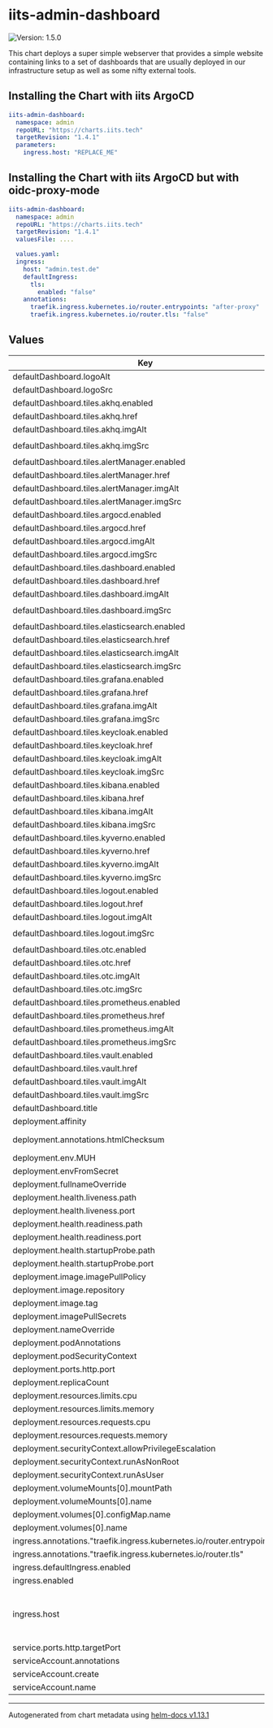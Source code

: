 # iits-admin-dashboard

![Version: 1.5.0](https://img.shields.io/badge/Version-1.5.0-informational?style=flat-square)

This chart deploys a super simple webserver that provides a simple website containing links to a set
of dashboards that are usually deployed in our infrastructure setup as well as some nifty external
tools.

## Installing the Chart with iits ArgoCD

```yaml
iits-admin-dashboard:
  namespace: admin
  repoURL: "https://charts.iits.tech"
  targetRevision: "1.4.1"
  parameters:
    ingress.host: "REPLACE_ME"
```

## Installing the Chart with iits ArgoCD but with oidc-proxy-mode

```yaml
iits-admin-dashboard:
  namespace: admin
  repoURL: "https://charts.iits.tech"
  targetRevision: "1.4.1"
  valuesFile: ....

  values.yaml:
  ingress:
    host: "admin.test.de"
    defaultIngress:
      tls:
        enabled: "false"
    annotations:
      traefik.ingress.kubernetes.io/router.entrypoints: "after-proxy"
      traefik.ingress.kubernetes.io/router.tls: "false"
```

## Values

| Key | Type | Default | Description |
|-----|------|---------|-------------|
| defaultDashboard.logoAlt | string | `"IITS Consulting Logo"` |  |
| defaultDashboard.logoSrc | string | `"logo_white.svg"` |  |
| defaultDashboard.tiles.akhq.enabled | string | `"true"` |  |
| defaultDashboard.tiles.akhq.href | string | `"akhq/ui/"` |  |
| defaultDashboard.tiles.akhq.imgAlt | string | `"akhq (kafka headquarter)"` |  |
| defaultDashboard.tiles.akhq.imgSrc | string | `"https://cdn.icon-icons.com/icons2/2699/PNG/512/apache_kafka_vertical_logo_icon_169585.png"` |  |
| defaultDashboard.tiles.alertManager.enabled | string | `"true"` |  |
| defaultDashboard.tiles.alertManager.href | string | `"/alertmanager"` |  |
| defaultDashboard.tiles.alertManager.imgAlt | string | `"Alertmanager"` |  |
| defaultDashboard.tiles.alertManager.imgSrc | string | `"https://devopy.io/wp-content/uploads/2019/02/bell_260.svg"` |  |
| defaultDashboard.tiles.argocd.enabled | string | `"true"` |  |
| defaultDashboard.tiles.argocd.href | string | `"argocd"` |  |
| defaultDashboard.tiles.argocd.imgAlt | string | `"ArgoCD"` |  |
| defaultDashboard.tiles.argocd.imgSrc | string | `"argo.svg"` |  |
| defaultDashboard.tiles.dashboard.enabled | string | `"true"` |  |
| defaultDashboard.tiles.dashboard.href | string | `"dashboard/"` |  |
| defaultDashboard.tiles.dashboard.imgAlt | string | `"Traefik Dashboard"` |  |
| defaultDashboard.tiles.dashboard.imgSrc | string | `"https://raw.githubusercontent.com/docker-library/docs/a6cc2c5f4bc6658168f2a0abbb0307acaefff80e/traefik/logo.png"` |  |
| defaultDashboard.tiles.elasticsearch.enabled | string | `"true"` |  |
| defaultDashboard.tiles.elasticsearch.href | string | `"elasticsearch"` |  |
| defaultDashboard.tiles.elasticsearch.imgAlt | string | `"Elasticsearch"` |  |
| defaultDashboard.tiles.elasticsearch.imgSrc | string | `"https://iconape.com/wp-content/png_logo_vector/elasticsearch-logo.png"` |  |
| defaultDashboard.tiles.grafana.enabled | string | `"true"` |  |
| defaultDashboard.tiles.grafana.href | string | `"grafana/login/generic_oauth"` |  |
| defaultDashboard.tiles.grafana.imgAlt | string | `"Grafana"` |  |
| defaultDashboard.tiles.grafana.imgSrc | string | `"https://seekicon.com/free-icon-download/grafana_2.png"` |  |
| defaultDashboard.tiles.keycloak.enabled | string | `"true"` |  |
| defaultDashboard.tiles.keycloak.href | string | `"keycloak/"` |  |
| defaultDashboard.tiles.keycloak.imgAlt | string | `"Keycloak"` |  |
| defaultDashboard.tiles.keycloak.imgSrc | string | `"https://www.quellwerke.de/fileadmin/Technologie_Logos/keycloak.png"` |  |
| defaultDashboard.tiles.kibana.enabled | string | `"true"` |  |
| defaultDashboard.tiles.kibana.href | string | `"kibana/app/discover"` |  |
| defaultDashboard.tiles.kibana.imgAlt | string | `"Kibana"` |  |
| defaultDashboard.tiles.kibana.imgSrc | string | `"https://cdn.iconscout.com/icon/free/png-512/elastic-1-283281.png"` |  |
| defaultDashboard.tiles.kyverno.enabled | string | `"true"` |  |
| defaultDashboard.tiles.kyverno.href | string | `"policies"` |  |
| defaultDashboard.tiles.kyverno.imgAlt | string | `"Kyverno"` |  |
| defaultDashboard.tiles.kyverno.imgSrc | string | `"https://cdn.shopify.com/s/files/1/1300/8977/collections/kyverno_480x480.png"` |  |
| defaultDashboard.tiles.logout.enabled | string | `"true"` |  |
| defaultDashboard.tiles.logout.href | string | `"/logout"` |  |
| defaultDashboard.tiles.logout.imgAlt | string | `"Logout"` |  |
| defaultDashboard.tiles.logout.imgSrc | string | `"https://www.nicepng.com/png/detail/518-5189122_logout-transparent-logout-button-icon.png"` |  |
| defaultDashboard.tiles.otc.enabled | string | `"true"` |  |
| defaultDashboard.tiles.otc.href | string | `"otcOIDC/"` |  |
| defaultDashboard.tiles.otc.imgAlt | string | `"OTC"` |  |
| defaultDashboard.tiles.otc.imgSrc | string | `"https://upload.wikimedia.org/wikipedia/commons/7/75/Otc-logo.png"` |  |
| defaultDashboard.tiles.prometheus.enabled | string | `"true"` |  |
| defaultDashboard.tiles.prometheus.href | string | `"prometheus"` |  |
| defaultDashboard.tiles.prometheus.imgAlt | string | `"Prometheus"` |  |
| defaultDashboard.tiles.prometheus.imgSrc | string | `"https://www.logolynx.com/images/logolynx/8b/8b0c91b14fb1da0270f0c5ed3d69fac4.jpeg"` |  |
| defaultDashboard.tiles.vault.enabled | string | `"true"` |  |
| defaultDashboard.tiles.vault.href | string | `"vault/"` |  |
| defaultDashboard.tiles.vault.imgAlt | string | `"Vault"` |  |
| defaultDashboard.tiles.vault.imgSrc | string | `"https://www.drupal.org/files/project-images/Vault_VerticalLogo_FullColor.png"` |  |
| defaultDashboard.title | string | `"Tech Admin Board"` |  |
| deployment.affinity | object | `{}` |  |
| deployment.annotations.htmlChecksum | string | `"{{ include (print $.Template.BasePath \"/configmap.yaml\") . | sha256sum }}"` |  |
| deployment.env.MUH | string | `"KUH"` |  |
| deployment.envFromSecret | string | `nil` |  |
| deployment.fullnameOverride | string | `""` |  |
| deployment.health.liveness.path | string | `"/"` |  |
| deployment.health.liveness.port | int | `3000` |  |
| deployment.health.readiness.path | string | `"/"` |  |
| deployment.health.readiness.port | int | `3000` |  |
| deployment.health.startupProbe.path | string | `"/"` |  |
| deployment.health.startupProbe.port | int | `3000` |  |
| deployment.image.imagePullPolicy | string | `"IfNotPresent"` |  |
| deployment.image.repository | string | `"lipanski/docker-static-website"` |  |
| deployment.image.tag | string | `"2.1.0"` |  |
| deployment.imagePullSecrets | list | `[]` |  |
| deployment.nameOverride | string | `""` |  |
| deployment.podAnnotations | object | `{}` |  |
| deployment.podSecurityContext | string | `nil` |  |
| deployment.ports.http.port | int | `3000` |  |
| deployment.replicaCount | string | `"2"` |  |
| deployment.resources.limits.cpu | string | `"10m"` |  |
| deployment.resources.limits.memory | string | `"8Mi"` |  |
| deployment.resources.requests.cpu | string | `"1m"` |  |
| deployment.resources.requests.memory | string | `"4Mi"` |  |
| deployment.securityContext.allowPrivilegeEscalation | bool | `false` |  |
| deployment.securityContext.runAsNonRoot | bool | `true` |  |
| deployment.securityContext.runAsUser | int | `1001` |  |
| deployment.volumeMounts[0].mountPath | string | `"/home/static"` |  |
| deployment.volumeMounts[0].name | string | `"admin-dashboard-config"` |  |
| deployment.volumes[0].configMap.name | string | `"admin-dashboard-config"` |  |
| deployment.volumes[0].name | string | `"admin-dashboard-config"` |  |
| ingress.annotations."traefik.ingress.kubernetes.io/router.entrypoints" | string | `"websecure"` |  |
| ingress.annotations."traefik.ingress.kubernetes.io/router.tls" | string | `"true"` |  |
| ingress.defaultIngress.enabled | bool | `true` |  |
| ingress.enabled | bool | `true` |  |
| ingress.host | string | `nil` | Required, replace it with your host address |
| service.ports.http.targetPort | int | `3000` |  |
| serviceAccount.annotations | object | `{}` |  |
| serviceAccount.create | bool | `true` |  |
| serviceAccount.name | string | `""` |  |

----------------------------------------------
Autogenerated from chart metadata using [helm-docs v1.13.1](https://github.com/norwoodj/helm-docs/releases/v1.13.1)
